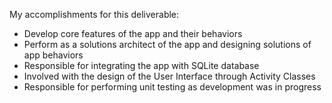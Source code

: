 My accomplishments for this deliverable:
* Develop core features of the app and their behaviors
* Perform as a solutions architect of the app and designing solutions of app behaviors
* Responsible for integrating the app with SQLite database
* Involved with the design of the User Interface through Activity Classes
* Responsible for performing unit testing as development was in progress